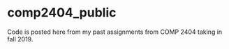 # comp2404_public

Code is posted here from my past assignments from COMP 2404 taking in fall 2019.
